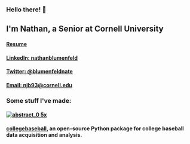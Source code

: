 ### Hello there! 👋
## I'm Nathan, a Senior at Cornell University 
#### [Resume](https://github.com/nathanblumenfeld/nathanblumenfeld/files/8400705/blumenfeld_resume_sp22.pdf)
#### [LinkedIn: nathanblumenfeld](https://www.linkedin.com/in/nathanblumenfeld/)
#### [Twitter: @blumenfeldnate](https://twitter.com/blumenfeldnate)
#### [Email: njb93@cornell.edu](mailto:njb93@cornell.edu)

### Some stuff I've made: 
#### [![abstract_0 5x](https://user-images.githubusercontent.com/33358095/160667201-a78021e3-8fa1-4149-b634-e543017f772f.png)](https://share.streamlit.io/nathanblumenfeld/abstract/main/app.py)     
#### [collegebaseball](https://github.com/nathanblumenfeld/collegebaseball), an open-source Python package for college baseball data acquisition and analysis.

